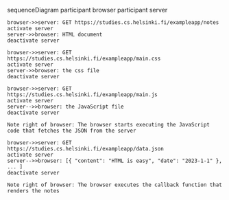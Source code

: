 sequenceDiagram
    participant browser
    participant server

    browser->>server: GET https://studies.cs.helsinki.fi/exampleapp/notes
    activate server
    server->>browser: HTML document
    deactivate server

    browser->>server: GET https://studies.cs.helsinki.fi/exampleapp/main.css
    activate server
    server->>browser: the css file
    deactivate server

    browser->>server: GET https://studies.cs.helsinki.fi/exampleapp/main.js
    activate server
    server-->>browser: the JavaScript file
    deactivate server

    Note right of browser: The browser starts executing the JavaScript code that fetches the JSON from the server

    browser->>server: GET https://studies.cs.helsinki.fi/exampleapp/data.json
    activate server
    server-->>browser: [{ "content": "HTML is easy", "date": "2023-1-1" }, ... ]
    deactivate server

    Note right of browser: The browser executes the callback function that renders the notes


```
